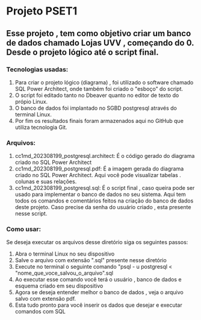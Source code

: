 # Projeto PSET1
## Esse projeto , tem como objetivo criar um banco de dados chamado Lojas UVV , começando do 0. Desde o projeto lógico até o script final.
### **Tecnologias usadas:**
1. Para criar o projeto lógico (diagrama) , foi utilizado o software chamado SQL Power Architect, onde também foi criado o "esboço" do script.
2. O script foi editado tanto no Dbeaver quanto no editor de texto do própio Linux.
3. O banco de dados foi implantado no SGBD postgresql através do terminal Linux.
4. Por fim os resultados finais foram armazenados aqui no GitHub que utiliza tecnologia Git.

### **Arquivos:**
1. cc1md_202308199_postgresql.architect: É o código gerado do diagrama criado no SQL Power Architect
2. cc1md_202308199_postgresql.pdf: É a imagem gerada do diagrama criado no SQL Power Architect. Aqui você pode visualizar tabelas . colunas e suas relações.
3. cc1md_202308199_postgresql.sql: É o script final , caso queira pode ser usado para implementar o banco de dados no seu sistema. Aqui tem todos os comandos e comentários feitos na criação do banco de dados deste projeto. Caso precise da senha do usuário criado , esta presente nesse script.

### **Como usar:**
Se deseja executar os arquivos desse diretório siga os seguintes passos:
1. Abra o terminal Linux no seu dispositivo
2. Salve o arquivo com extensão ".sql" presente nesse diretório
3. Execute no terminal o seguinte comando "psql - u postgresql < "nome_que_voce_salvou_o_arquivo".sql
4. Ao executar esse comando você terá o usuário , banco de dados e esquema criado em seu dispositivo
5. Agora se deseja entender melhor o banco de dados , veja o arquivo salvo com extensão pdf.
6. Esta tudo pronto para você inserir os dados que desejar e executar comandos com SQL



